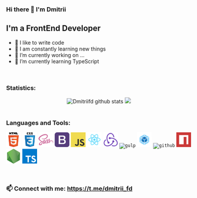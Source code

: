 ### Hi there 👋 I'm Dmitrii

## I'm a FrontEnd Developer

- 💪 I like to write code
- 🥅 I am constantly learning new things
- 🔭 I’m currently working on ...
- 🌱 I’m currently learning TypeScript

<br />

### Statistics:

<div align="center">  
  <img height="180" src="https://github-readme-stats.vercel.app/api?username=Dmitriifd&show_icons=true&theme=tokyonight" alt="Dmitriifd github stats" /> 
  <img height="180" src="https://github-readme-stats.vercel.app/api/top-langs/?username=Dmitriifd&layout=compact&hide_border=true&title_color=FFF&text_color=FFF&bg_color=0d1117" />
</div>

<br />

### Languages and Tools:

<code><img width="40" src="https://raw.githubusercontent.com/github/explore/80688e429a7d4ef2fca1e82350fe8e3517d3494d/topics/html/html.png" alt="html"></code>
<code><img width="40" src="https://raw.githubusercontent.com/github/explore/80688e429a7d4ef2fca1e82350fe8e3517d3494d/topics/css/css.png" alt="css"></code>
<code><img width="40" src="https://raw.githubusercontent.com/github/explore/80688e429a7d4ef2fca1e82350fe8e3517d3494d/topics/sass/sass.png" alt="sass"></code>
<code><img width="40" src="https://raw.githubusercontent.com/github/explore/80688e429a7d4ef2fca1e82350fe8e3517d3494d/topics/bootstrap/bootstrap.png" alt="bootstrap"></code>
<code><img width="40" src="https://raw.githubusercontent.com/github/explore/80688e429a7d4ef2fca1e82350fe8e3517d3494d/topics/javascript/javascript.png" alt="js"></code>
<code><img width="40" src="https://raw.githubusercontent.com/github/explore/80688e429a7d4ef2fca1e82350fe8e3517d3494d/topics/react/react.png" alt="react"></code>
<code><img width="40" src="https://raw.githubusercontent.com/github/explore/80688e429a7d4ef2fca1e82350fe8e3517d3494d/topics/redux/redux.png" alt="redux"></code>
<code><img width="40" src="https://user-images.githubusercontent.com/70851071/186417426-7a834a0e-b1ef-4df5-8db4-18a01aeffea8.png" alt="gulp"></code>
<code><img width="40" src="https://raw.githubusercontent.com/github/explore/80688e429a7d4ef2fca1e82350fe8e3517d3494d/topics/webpack/webpack.png" alt="webpack"></code>
<code><img width="40" src="https://github.githubassets.com/images/modules/logos_page/Octocat.png" alt="github"></code>
<code><img width="40" src="https://raw.githubusercontent.com/github/explore/80688e429a7d4ef2fca1e82350fe8e3517d3494d/topics/npm/npm.png" alt="npm"></code>
<code><img width="40" src="https://raw.githubusercontent.com/github/explore/80688e429a7d4ef2fca1e82350fe8e3517d3494d/topics/nodejs/nodejs.png" alt="node"></code>
<code><img width="40" src="https://raw.githubusercontent.com/github/explore/80688e429a7d4ef2fca1e82350fe8e3517d3494d/topics/typescript/typescript.png" alt="typescript"></code>

<br />

### 📫 Connect with me: https://t.me/dmitrii_fd
